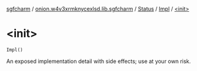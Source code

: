 [sgfcharm](../../../index.md) / [onion.w4v3xrmknycexlsd.lib.sgfcharm](../../index.md) / [Status](../index.md) / [Impl](index.md) / [&lt;init&gt;](./-init-.md)

# &lt;init&gt;

`Impl()`

An exposed implementation detail with side effects; use at your own risk.

